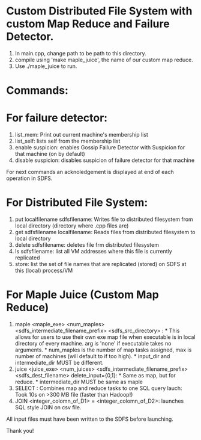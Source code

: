 # Custom Distributed File System with custom Map Reduce and Failure Detector.

1) In main.cpp, change path to be path to this directory.
2) compile using 'make maple_juice', the name of our custom map reduce.
3) Use ./maple_juice to run.


# Commands:
# For failure detector:
1) list_mem: Print out current machine's membership list
2) list_self: lists self from the membership list
3) enable suspicion: enables Gossip Failure Detector with Suspicion for that machine (on by default)
4) disable suspicion: disables suspicion of failure detector for that machine

For next commands an acknoledgement is displayed at end of each operation in SDFS.
# For Distributed File System:
1) put localfilename sdfsfilename: Writes file to distributed filesystem from local directory (directory where .cpp files are)
2) get sdfsfilename localfilename: Reads files from distributed filesystem to local directory
3) delete sdfsfilename: deletes file frm distributed filesystem
4) ls sdfsfilename: list all VM addresses where this file is currently replicated
5) store: list the set of file names that are replicated (stored) on SDFS at this (local) process/VM

# For Maple Juice (Custom Map Reduce)
1) maple <maple_exe> <num_maples> <sdfs_intermediate_filename_prefix> <sdfs_src_directory> <arg>:
       * This allows for users to use their own exe map file when executable is in local directory of every machine. arg is 'none' if executable takes no arguments.
       * num_maples is the number of map tasks assigned, max is number of machines (will default to if too high).
       * input_dir and intermediate_dir MUST be different.  
3) juice <juice_exe> <num_juices> <sdfs_intermediate_filename_prefix> <sdfs_dest_filename> delete_input={0,1}:
       * Same as map, but for reduce.
       * intermediate_dir MUST be same as maple
4) SELECT <sdfs file_dir or file> <regex>: Combines map and reduce tasks to one SQL query lauch: Took 10s on >300 MB file (faster than Hadoop!)
5) JOIN <dataset1> <integer_colomn_of_D1> = <dataset2> <integer_colomn_of_D2>: launches SQL style JOIN on csv file.

All input files must have been written to the SDFS before launching.


Thank you!
       
